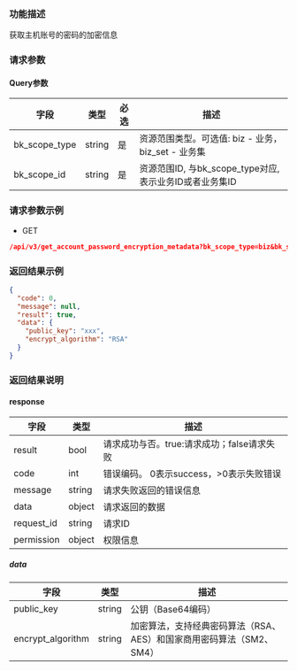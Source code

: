 ### 功能描述

获取主机账号的密码的加密信息

### 请求参数

#### Query参数

| 字段           | 类型   | 必选 | 描述                                                           |
|---------------|--------|-----|---------------------------------------------------------------|
| bk_scope_type | string | 是  | 资源范围类型。可选值: biz - 业务，biz_set - 业务集                  |
| bk_scope_id   | string | 是  | 资源范围ID, 与bk_scope_type对应, 表示业务ID或者业务集ID             |

### 请求参数示例

- GET

```json
/api/v3/get_account_password_encryption_metadata?bk_scope_type=biz&bk_scope_id=1
```

### 返回结果示例

```json
{
  "code": 0,
  "message": null,
  "result": true,
  "data": {
    "public_key": "xxx",
    "encrypt_algorithm": "RSA"
  }
}
```

### 返回结果说明

#### response

| 字段         | 类型     | 描述                         |
|------------|--------|----------------------------|
| result     | bool   | 请求成功与否。true:请求成功；false请求失败 |
| code       | int    | 错误编码。 0表示success，>0表示失败错误  |
| message    | string | 请求失败返回的错误信息                |
| data       | object | 请求返回的数据                    |
| request_id | string | 请求ID                       |
| permission | object | 权限信息                       |

##### data

| 字段               | 类型     | 描述            |
|-------------------|---------|-----------------|
| public_key        | string  | 公钥（Base64编码）|
| encrypt_algorithm | string  | 加密算法，支持经典密码算法（RSA、AES）和国家商用密码算法（SM2、SM4）|
